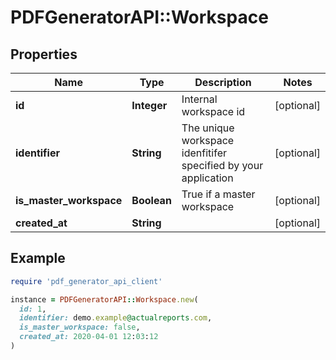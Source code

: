 # PDFGeneratorAPI::Workspace

## Properties

| Name | Type | Description | Notes |
| ---- | ---- | ----------- | ----- |
| **id** | **Integer** | Internal workspace id | [optional] |
| **identifier** | **String** | The unique workspace idenfitifer specified by your application | [optional] |
| **is_master_workspace** | **Boolean** | True if a master workspace | [optional] |
| **created_at** | **String** |  | [optional] |

## Example

```ruby
require 'pdf_generator_api_client'

instance = PDFGeneratorAPI::Workspace.new(
  id: 1,
  identifier: demo.example@actualreports.com,
  is_master_workspace: false,
  created_at: 2020-04-01 12:03:12
)
```

